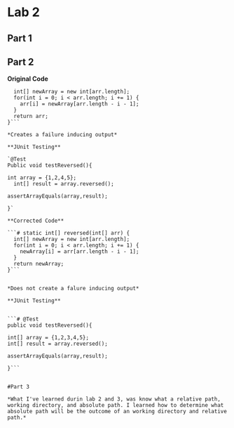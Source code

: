 # Lab 2


## Part 1

## Part 2

**Original Code**

  ```# static int[] reversed(int[] arr) {
    int[] newArray = new int[arr.length];
    for(int i = 0; i < arr.length; i += 1) {
      arr[i] = newArray[arr.length - i - 1];
    }
    return arr;
  }```
  
  *Creates a failure inducing output*
  
  **JUnit Testing**
  
  `@Test
  Public void testReversed(){
  
  int array = {1,2,4,5};
    int[] result = array.reversed();
  
  assertArrayEquals(array,result);
  
  }`
  
**Corrected Code**

  ```# static int[] reversed(int[] arr) {
    int[] newArray = new int[arr.length];
    for(int i = 0; i < arr.length; i += 1) {
      newArray[i] = arr[arr.length - i - 1];
    }
    return newArray;
  }```
  
  
  *Does not create a falure inducing output*
  
**JUnit Testing**
  
  
  ```# @Test
  public void testReversed(){
  
  int[] array = {1,2,3,4,5};
  int[] result = array.reversed();
  
  assertArrayEquals(array,result);
  
  }```


#Part 3

*What I've learned durin lab 2 and 3, was know what a relative path, working directory, and absolute path. I learned how to determine what absolute path will be the outcome of an working directory and relative path.*
